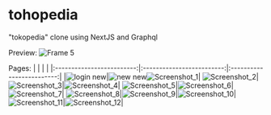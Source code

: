 # tohopedia
"tokopedia" clone using NextJS and Graphql

Preview:
![Frame 5](https://user-images.githubusercontent.com/86879174/170739054-b8a6e0e1-2767-4446-8ee3-ae369ef73764.png)

Pages:
| | | |
|:-------------------------:|:-------------------------:|:-------------------------:|
|![login new](https://user-images.githubusercontent.com/86879174/170739218-dd9f94af-47f5-43e2-a701-af2361b89fd6.jpg)|![new new](https://user-images.githubusercontent.com/86879174/170739226-c6a04d72-83fd-4b10-b17c-72a5138adb3a.png)![Screenshot_1](https://user-images.githubusercontent.com/86879174/170739255-8646a5a6-fc5b-44fb-8a67-5f1599857c12.png)|
![Screenshot_2](https://user-images.githubusercontent.com/86879174/170739259-d52c35c5-2eb2-47e3-ac2a-019401f6e880.png)|![Screenshot_3](https://user-images.githubusercontent.com/86879174/170739262-f97ac6d6-fe29-4669-a585-ff397c002fce.png)|![Screenshot_4](https://user-images.githubusercontent.com/86879174/170739263-18c3b82c-555f-40f9-a04c-9d669b1aa437.png)|
![Screenshot_5](https://user-images.githubusercontent.com/86879174/170739267-3d7b1607-4b80-4d90-b958-0982397552e9.png)|![Screenshot_6](https://user-images.githubusercontent.com/86879174/170739275-4c0ad0bc-34a0-4efc-89f8-7f3afd827bc0.png)|![Screenshot_7](https://user-images.githubusercontent.com/86879174/170739277-1867aaad-679a-43ba-965d-a58c4504cf5c.png)|
![Screenshot_8](https://user-images.githubusercontent.com/86879174/170739280-b6d336e7-75be-48aa-985e-18f583af0c21.png)|![Screenshot_9](https://user-images.githubusercontent.com/86879174/170739287-8cd11e9d-dec0-4389-bbea-291085e898b6.png)|![Screenshot_10](https://user-images.githubusercontent.com/86879174/170739290-2b6c15de-de4b-4ba5-9e7b-ec9eba548766.png)|
![Screenshot_11](https://user-images.githubusercontent.com/86879174/170739293-ae3d752d-e617-4655-8751-da49e8096753.png)|![Screenshot_12](https://user-images.githubusercontent.com/86879174/170739295-b13f4fba-44c4-402f-bf38-3e7af7faa407.png)|
